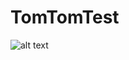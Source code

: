 # TomTomTest
![alt text](https://raw.githubusercontent.com/Aswiz/TomTomTest/blob/master/img/Design_v0_1.png)
